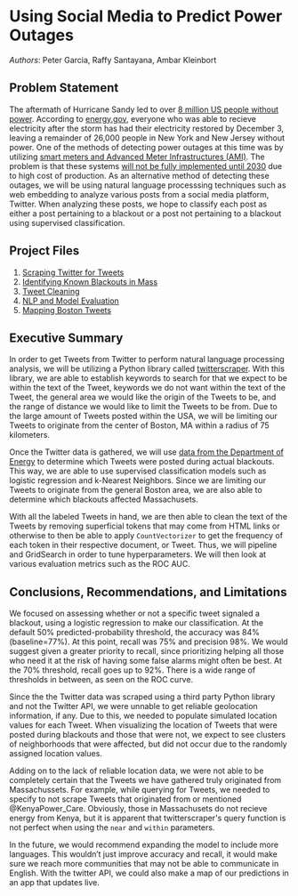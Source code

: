# Using Social Media to Predict Power Outages
_Authors_: Peter Garcia, Raffy Santayana, Ambar Kleinbort


## Problem Statement
The aftermath of Hurricane Sandy led to over [8 million US people without power](https://www.huffpost.com/entry/hurricane-sandy-power-outage-map-infographic_n_2044411). According to [energy.gov](https://www.energy.gov/articles/hurricane-sandy-noreaster-situation-reports), everyone who was able to recieve electricity after the storm has had their electricity restored by December 3, leaving a remainder of 26,000 people in New York and New Jersey without power. One of the methods of detecting power outages at this time was by utilizing [smart meters and Advanced Meter Infrastructures (AMI)](https://openei.org/wiki/Definition:Outage_Detection/Reporting). The problem is that these systems [will not be fully implemented until 2030](http://people.stern.nyu.edu/kbauman/research/papers/2015_KBauman_WITS.pdf) due to high cost of production. As an alternative method of detecting these outages, we will be using natural language processsing techniques such as web embedding to analyze various posts from a social media platform, Twitter. When analyzing these posts, we hope to classify each post as either a post pertaining to a blackout or a post not pertaining to a blackout using supervised classification.

## Project Files
1. [Scraping Twitter for Tweets](https://github.com/PeterGarcia95/DisasterRelief/blob/master/code/00%20-%20Scraping%20Twitter%20for%20Data.ipynb)
2. [Identifying Known Blackouts in Mass](hhttps://github.com/PeterGarcia95/DisasterRelief/blob/master/code/01-%20Identifying%20Known%20Blackouts%20in%20Mass.ipynb)
3. [Tweet Cleaning](https://github.com/PeterGarcia95/DisasterRelief/blob/master/code/02-Tweet%20Cleaning.ipynb)
4. [NLP and Model Evaluation](https://github.com/PeterGarcia95/DisasterRelief/blob/master/code/03-NLP%20and%20Model%20Evaluation.ipynb)
5. [Mapping Boston Tweets](https://github.com/PeterGarcia95/DisasterRelief/blob/master/code/03-NLP%20and%20Model%20Evaluation.ipynb)

## Executive Summary
In order to get Tweets from Twitter to perform natural language processing analysis, we will be utilizing a Python library called [twitterscraper](https://github.com/taspinar/twitterscraper). With this library, we are able to establish keywords to search for that we expect to be within the text of the Tweet, keywords we do not want within the text of the Tweet, the general area we would like the origin of the Tweets to be, and the range of distance we would like to limit the Tweets to be from. Due to the large amount of Tweets posted within the USA, we will be limiting our Tweets to originate from the center of Boston, MA within a radius of 75 kilometers.

Once the Twitter data is gathered, we will use [data from the Department of Energy](https://www.oe.netl.doe.gov/OE417_annual_summary.aspx) to determine which Tweets were posted during actual blackouts. This way, we are able to use supervised classification models such as logistic regression and k-Nearest Neighbors. Since we are limiting our Tweets to originate from the general Boston area, we are also able to determine which blackouts affected Massachusets.

With all the labeled Tweets in hand, we are then able to clean the text of the Tweets by removing superficial tokens that may come from HTML links or otherwise to then be able to apply `CountVectorizer` to get the frequency of each token in their respective document, or Tweet. Thus, we will pipeline and GridSearch in order to tune hyperparameters. We will then look at various evaluation metrics such as the ROC AUC.

## Conclusions, Recommendations, and Limitations
We focused on assessing whether or not a specific tweet signaled a blackout, using a logistic regression to make our classification. At the default 50% predicted-probability threshold, the accuracy was 84% (baseline=77%). At this point, recall was 75% and precision 98%. We would suggest given a greater priority to recall, since prioritizing helping all those who need it at the risk of having some false alarms might often be best. At the 70% threshold, recall goes up to 92%. There is a wide range of thresholds in between, as seen on the ROC curve. 

Since the the Twitter data was scraped using a third party Python library and not the Twitter API, we were unnable to get reliable geolocation information, if any. Due to this, we needed to populate simulated location values for each Tweet. When visualizing the location of Tweets that were posted during blackouts and those that were not, we expect to see clusters of neighborhoods that were affected, but did not occur due to the randomly assigned location values.

Adding on to the lack of reliable location data, we were not able to be completely certain that the Tweets we have gathered truly originated from Massachussets. For example, while querying for Tweets, we needed to specify to not scrape Tweets that originated from or mentioned @KenyaPower_Care. Obviously, those in Massachusets do not recieve energy from Kenya, but it is apparent that twitterscraper's query function is not perfect when using the `near` and `within` parameters.

In the future, we would recommend expanding the model to include more languages. This wouldn’t just improve accuracy and recall, it would make sure we reach more communities that may not be able to communicate in English. With the twitter API, we could also make a map of our predictions in an app that updates live.
